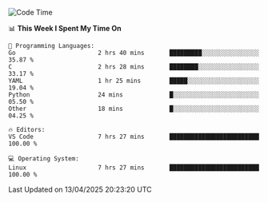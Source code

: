 
<!--START_SECTION:waka-->
![Code Time](http://img.shields.io/badge/Code%20Time-748%20hrs%2044%20mins-blue)

📊 **This Week I Spent My Time On** 

```text
💬 Programming Languages: 
Go                       2 hrs 40 mins       █████████░░░░░░░░░░░░░░░░   35.87 % 
C                        2 hrs 28 mins       ████████░░░░░░░░░░░░░░░░░   33.17 % 
YAML                     1 hr 25 mins        █████░░░░░░░░░░░░░░░░░░░░   19.04 % 
Python                   24 mins             █░░░░░░░░░░░░░░░░░░░░░░░░   05.50 % 
Other                    18 mins             █░░░░░░░░░░░░░░░░░░░░░░░░   04.25 % 

🔥 Editors: 
VS Code                  7 hrs 27 mins       █████████████████████████   100.00 % 

💻 Operating System: 
Linux                    7 hrs 27 mins       █████████████████████████   100.00 % 
```


 Last Updated on 13/04/2025 20:23:20 UTC
<!--END_SECTION:waka-->
